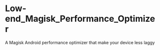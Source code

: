 # Low-end_Magisk_Performance_Optimizer
A Magisk Android performance optimizer that make your device less laggy
